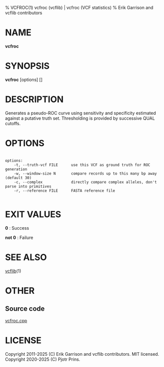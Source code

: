 % VCFROC(1) vcfroc (vcflib) | vcfroc (VCF statistics)
% Erik Garrison and vcflib contributors

# NAME

**vcfroc**

# SYNOPSIS

**vcfroc** [options] [<vcf file>]

# DESCRIPTION

Generates a pseudo-ROC curve using sensitivity and specificity estimated against a putative truth set. Thresholding is provided by successive QUAL cutoffs.



# OPTIONS

```

options:
    -t, --truth-vcf FILE      use this VCF as ground truth for ROC generation
    -w, --window-size N       compare records up to this many bp away (default 30)
    -c, --complex             directly compare complex alleles, don't parse into primitives
    -r, --reference FILE      FASTA reference file


```





# EXIT VALUES

**0**
: Success

**not 0**
: Failure

# SEE ALSO



[vcflib](./vcflib.md)(1)



# OTHER

## Source code

[vcfroc.cpp](https://github.com/vcflib/vcflib/blob/master/src/vcfroc.cpp)

# LICENSE

Copyright 2011-2025 (C) Erik Garrison and vcflib contributors. MIT licensed.
Copyright 2020-2025 (C) Pjotr Prins.

<!--
  Created with ./scripts/bin2md.rb scripts/bin2md-template.erb
-->
